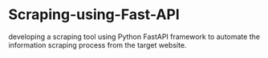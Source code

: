 # Scraping-using-Fast-API
developing a scraping tool using Python FastAPI framework to automate the information scraping process from the target website.
